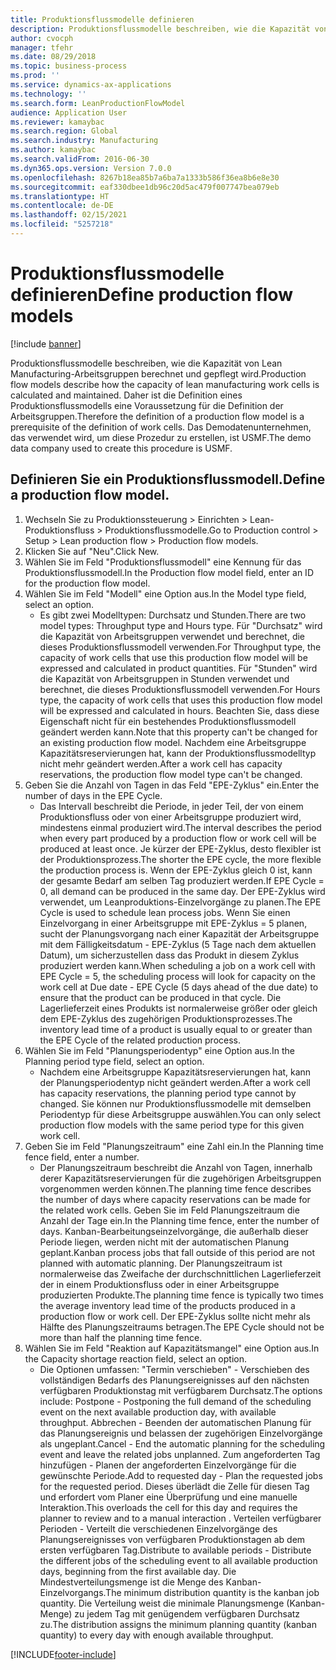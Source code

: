 ```yaml
---
title: Produktionsflussmodelle definieren
description: Produktionsflussmodelle beschreiben, wie die Kapazität von Lean Manufacturing-Arbeitsgruppen berechnet und gepflegt wird.
author: cvocph
manager: tfehr
ms.date: 08/29/2018
ms.topic: business-process
ms.prod: ''
ms.service: dynamics-ax-applications
ms.technology: ''
ms.search.form: LeanProductionFlowModel
audience: Application User
ms.reviewer: kamaybac
ms.search.region: Global
ms.search.industry: Manufacturing
ms.author: kamaybac
ms.search.validFrom: 2016-06-30
ms.dyn365.ops.version: Version 7.0.0
ms.openlocfilehash: 8267b18ea85b7a6ba7a1333b586f36ea8b6e8e30
ms.sourcegitcommit: eaf330dbee1db96c20d5ac479f007747bea079eb
ms.translationtype: HT
ms.contentlocale: de-DE
ms.lasthandoff: 02/15/2021
ms.locfileid: "5257218"
---
```

# <a name="define-production-flow-models"></a><span data-ttu-id="c9b6e-103">Produktionsflussmodelle definieren</span><span class="sxs-lookup"><span data-stu-id="c9b6e-103">Define production flow models</span></span>

[!include [banner](../../includes/banner.md)]

<span data-ttu-id="c9b6e-104">Produktionsflussmodelle beschreiben, wie die Kapazität von Lean Manufacturing-Arbeitsgruppen berechnet und gepflegt wird.</span><span class="sxs-lookup"><span data-stu-id="c9b6e-104">Production flow models describe how the capacity of lean manufacturing work cells is calculated and maintained.</span></span> <span data-ttu-id="c9b6e-105">Daher ist die Definition eines Produktionsflussmodells eine Voraussetzung für die Definition der Arbeitsgruppen.</span><span class="sxs-lookup"><span data-stu-id="c9b6e-105">Therefore the definition of a production flow model is a prerequisite of the definition of work cells.</span></span> <span data-ttu-id="c9b6e-106">Das Demodatenunternehmen, das verwendet wird, um diese Prozedur zu erstellen, ist USMF.</span><span class="sxs-lookup"><span data-stu-id="c9b6e-106">The demo data company used to create this procedure is USMF.</span></span>


## <a name="define-a-production-flow-model"></a><span data-ttu-id="c9b6e-107">Definieren Sie ein Produktionsflussmodell.</span><span class="sxs-lookup"><span data-stu-id="c9b6e-107">Define a production flow model.</span></span> 
1. <span data-ttu-id="c9b6e-108">Wechseln Sie zu Produktionssteuerung > Einrichten > Lean-Produktionsfluss > Produktionsflussmodelle.</span><span class="sxs-lookup"><span data-stu-id="c9b6e-108">Go to Production control > Setup > Lean production flow > Production flow models.</span></span>
2. <span data-ttu-id="c9b6e-109">Klicken Sie auf "Neu".</span><span class="sxs-lookup"><span data-stu-id="c9b6e-109">Click New.</span></span>
3. <span data-ttu-id="c9b6e-110">Wählen Sie im Feld "Produktionsflussmodell" eine Kennung für das Produktionsflussmodell.</span><span class="sxs-lookup"><span data-stu-id="c9b6e-110">In the Production flow model field, enter an ID for the production flow model.</span></span>
4. <span data-ttu-id="c9b6e-111">Wählen Sie im Feld "Modell" eine Option aus.</span><span class="sxs-lookup"><span data-stu-id="c9b6e-111">In the Model type field, select an option.</span></span>
    * <span data-ttu-id="c9b6e-112">Es gibt zwei Modelltypen: Durchsatz und Stunden.</span><span class="sxs-lookup"><span data-stu-id="c9b6e-112">There are two model types: Throughput type and Hours type.</span></span> <span data-ttu-id="c9b6e-113">Für "Durchsatz" wird die Kapazität von Arbeitsgruppen verwendet und berechnet, die dieses Produktionsflussmodell verwenden.</span><span class="sxs-lookup"><span data-stu-id="c9b6e-113">For Throughput type, the capacity of work cells that use this production flow model will be expressed and calculated in product quantities.</span></span> <span data-ttu-id="c9b6e-114">Für "Stunden" wird die Kapazität von Arbeitsgruppen in Stunden verwendet und berechnet, die dieses Produktionsflussmodell verwenden.</span><span class="sxs-lookup"><span data-stu-id="c9b6e-114">For Hours type, the capacity of work cells that uses this production flow model will be expressed and calculated in hours.</span></span> <span data-ttu-id="c9b6e-115">Beachten Sie, dass diese Eigenschaft nicht für ein bestehendes Produktionsflussmodell geändert werden kann.</span><span class="sxs-lookup"><span data-stu-id="c9b6e-115">Note that this property can't be changed for an existing production flow model.</span></span> <span data-ttu-id="c9b6e-116">Nachdem eine Arbeitsgruppe Kapazitätsreservierungen hat, kann der Produktionsflussmodelltyp nicht mehr geändert werden.</span><span class="sxs-lookup"><span data-stu-id="c9b6e-116">After a work cell has capacity reservations, the production flow model type can't be changed.</span></span>  
5. <span data-ttu-id="c9b6e-117">Geben Sie die Anzahl von Tagen in das Feld "EPE-Zyklus" ein.</span><span class="sxs-lookup"><span data-stu-id="c9b6e-117">Enter the number of days in the EPE Cycle.</span></span>
    * <span data-ttu-id="c9b6e-118">Das Intervall beschreibt die Periode, in jeder Teil, der von einem Produktionsfluss oder von einer Arbeitsgruppe produziert wird, mindestens einmal produziert wird.</span><span class="sxs-lookup"><span data-stu-id="c9b6e-118">The interval describes the period when every part produced by a production flow or work cell will be produced at least once.</span></span> <span data-ttu-id="c9b6e-119">Je kürzer der EPE-Zyklus, desto flexibler ist der Produktionsprozess.</span><span class="sxs-lookup"><span data-stu-id="c9b6e-119">The shorter the EPE cycle, the more flexible the production process is.</span></span> <span data-ttu-id="c9b6e-120">Wenn der EPE-Zyklus gleich 0 ist, kann der gesamte Bedarf am selben Tag produziert werden.</span><span class="sxs-lookup"><span data-stu-id="c9b6e-120">If EPE Cycle = 0, all demand can be produced in the same day.</span></span> <span data-ttu-id="c9b6e-121">Der EPE-Zyklus wird verwendet, um Leanproduktions-Einzelvorgänge zu planen.</span><span class="sxs-lookup"><span data-stu-id="c9b6e-121">The EPE Cycle is used to schedule lean process jobs.</span></span> <span data-ttu-id="c9b6e-122">Wenn Sie einen Einzelvorgang in einer Arbeitsgruppe mit EPE-Zyklus = 5 planen, sucht der Planungsvorgang nach einer Kapazität der Arbeitsgruppe mit dem Fälligkeitsdatum - EPE-Zyklus (5 Tage nach dem aktuellen Datum), um sicherzustellen dass das Produkt in diesem Zyklus produziert werden kann.</span><span class="sxs-lookup"><span data-stu-id="c9b6e-122">When scheduling a job on a work cell with EPE Cycle = 5, the scheduling process will look for capacity on the work cell at Due date - EPE Cycle (5 days ahead of the due date) to ensure that the product can be produced in that cycle.</span></span> <span data-ttu-id="c9b6e-123">Die Lagerlieferzeit eines Produkts ist normalerweise größer oder gleich dem EPE-Zyklus des zugehörigen Produktionsprozesses.</span><span class="sxs-lookup"><span data-stu-id="c9b6e-123">The inventory lead time of a product is usually equal to or greater than the EPE Cycle of the related production process.</span></span>  
6. <span data-ttu-id="c9b6e-124">Wählen Sie im Feld "Planungsperiodentyp" eine Option aus.</span><span class="sxs-lookup"><span data-stu-id="c9b6e-124">In the Planning period type field, select an option.</span></span>
    * <span data-ttu-id="c9b6e-125">Nachdem eine Arbeitsgruppe Kapazitätsreservierungen hat, kann der Planungsperiodentyp nicht geändert werden.</span><span class="sxs-lookup"><span data-stu-id="c9b6e-125">After a work cell has capacity reservations, the planning period type cannot by changed.</span></span> <span data-ttu-id="c9b6e-126">Sie können nur Produktionsflussmodelle mit demselben Periodentyp für diese Arbeitsgruppe auswählen.</span><span class="sxs-lookup"><span data-stu-id="c9b6e-126">You can only select production flow models with the same period type for this given work cell.</span></span>  
7. <span data-ttu-id="c9b6e-127">Geben Sie im Feld "Planungszeitraum" eine Zahl ein.</span><span class="sxs-lookup"><span data-stu-id="c9b6e-127">In the Planning time fence field, enter a number.</span></span>
    * <span data-ttu-id="c9b6e-128">Der Planungszeitraum beschreibt die Anzahl von Tagen, innerhalb derer Kapazitätsreservierungen für die zugehörigen Arbeitsgruppen vorgenommen werden können.</span><span class="sxs-lookup"><span data-stu-id="c9b6e-128">The planning time fence describes the number of days where capacity reservations can be made for the related work cells.</span></span> <span data-ttu-id="c9b6e-129">Geben Sie im Feld Planungszeitraum die Anzahl der Tage ein.</span><span class="sxs-lookup"><span data-stu-id="c9b6e-129">In the Planning time fence, enter the number of days.</span></span>   <span data-ttu-id="c9b6e-130">Kanban-Bearbeitungseinzelvorgänge, die außerhalb dieser Periode liegen, werden nicht mit der automatischen Planung geplant.</span><span class="sxs-lookup"><span data-stu-id="c9b6e-130">Kanban process jobs that fall outside of this period are not planned with automatic planning.</span></span> <span data-ttu-id="c9b6e-131">Der Planungszeitraum ist normalerweise das Zweifache der durchschnittlichen Lagerlieferzeit der in einem Produktionsfluss oder in einer Arbeitsgruppe produzierten Produkte.</span><span class="sxs-lookup"><span data-stu-id="c9b6e-131">The planning time fence is typically two times the average inventory lead time of the products produced in a production flow or work cell.</span></span> <span data-ttu-id="c9b6e-132">Der EPE-Zyklus sollte nicht mehr als Hälfte des Planungszeitraums betragen.</span><span class="sxs-lookup"><span data-stu-id="c9b6e-132">The EPE Cycle should not be more than half the planning time fence.</span></span>     
8. <span data-ttu-id="c9b6e-133">Wählen Sie im Feld "Reaktion auf Kapazitätsmangel" eine Option aus.</span><span class="sxs-lookup"><span data-stu-id="c9b6e-133">In the Capacity shortage reaction field, select an option.</span></span>
    * <span data-ttu-id="c9b6e-134">Die Optionen umfassen: "Termin verschieben" - Verschieben des vollständigen Bedarfs des Planungsereignisses auf den nächsten verfügbaren Produktionstag mit verfügbarem Durchsatz.</span><span class="sxs-lookup"><span data-stu-id="c9b6e-134">The options include:   Postpone - Postponing the full demand of the scheduling event on the next available production day, with available throughput.</span></span> <span data-ttu-id="c9b6e-135">Abbrechen - Beenden der automatischen Planung für das Planungsereignis und belassen der zugehörigen Einzelvorgänge als ungeplant.</span><span class="sxs-lookup"><span data-stu-id="c9b6e-135">Cancel - End the automatic planning for the scheduling event and leave the related jobs unplanned.</span></span>   <span data-ttu-id="c9b6e-136">Zum angeforderten Tag hinzufügen - Planen der angeforderten Einzelvorgänge für die gewünschte Periode.</span><span class="sxs-lookup"><span data-stu-id="c9b6e-136">Add to requested day - Plan the requested jobs for the requested period.</span></span> <span data-ttu-id="c9b6e-137">Dieses überlädt die Zelle für diesen Tag und erfordert vom Planer eine Überprüfung und eine manuelle Interaktion.</span><span class="sxs-lookup"><span data-stu-id="c9b6e-137">This overloads the cell for this day and requires the planner to review and to a manual interaction .</span></span>   <span data-ttu-id="c9b6e-138">Verteilen verfügbarer Perioden - Verteilt die verschiedenen Einzelvorgänge des Planungsereignisses von verfügbaren Produktionstagen ab dem ersten verfügbaren Tag.</span><span class="sxs-lookup"><span data-stu-id="c9b6e-138">Distribute to available periods - Distribute the different jobs of the scheduling event to all available production days, beginning from the first available day.</span></span> <span data-ttu-id="c9b6e-139">Die Mindestverteilungsmenge ist die Menge des Kanban-Einzelvorgangs.</span><span class="sxs-lookup"><span data-stu-id="c9b6e-139">The minimum distribution quantity is the kanban job quantity.</span></span> <span data-ttu-id="c9b6e-140">Die Verteilung weist die minimale Planungsmenge (Kanban-Menge) zu jedem Tag mit genügendem verfügbaren Durchsatz zu.</span><span class="sxs-lookup"><span data-stu-id="c9b6e-140">The distribution assigns the minimum planning quantity (kanban quantity) to every day with enough available throughput.</span></span>  



[!INCLUDE[footer-include](../../../includes/footer-banner.md)]
